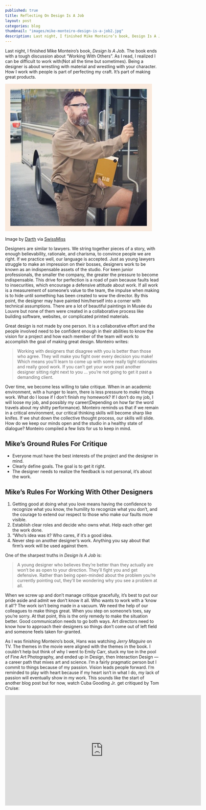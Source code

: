 ```yaml
---
published: true
title: Reflecting On Design Is A Job
layout: post
categories: blog
thumbnail: "images/mike-monteiro-design-is-a-job2.jpg"
description: Last night, I finished Mike Monteiro’s book, Design Is A Job. The 10th Chapter is about Working With Others. I feel like Mike called me out on my bad attitude.
---
```


Last night, I finished Mike Monteiro’s book, *Design Is A Job*. The book ends with a tough discussion about “Working With Others”. As I read, I realized I can be difficult to work with(Not all the time but sometimes). Being a designer is about wrestling with material and wrestling with your character. How I work with people is part of perfecting my craft. It’s part of making great products.

<img src="/images/mike-monteiro-design-is-a-job2.jpg" alt="The Working Mike Monteiro" width="480" />
<p class="image-caption">Image by <a href="https://twitter.com/darth/status/189372215534436352" taget="_blank">Darth</a> via <a href="http://www.swiss-miss.com/2012/04/design-is-a-job.html" traget="_blank">SwissMiss</a></p>

Designers are similar to lawyers. We string together pieces of a story, with enough believability, rationale, and charisma, to convince people we are right. If we practice well, our language is accepted. Just as young lawyers struggle to make an impression on their bosses, designers work to be known as an indispensable assets of the studio. For keen junior professionals, the smaller the company, the greater the pressure to become indispensable. This drive for perfection is a road of pain because faults lead to insecurities, which encourage a defensive attitude about work. If all work is a measurement of someone’s value to the team, the impulse when making is to hide until something has been created to wow the director. By this point, the designer may have painted him/herself into a corner with technical assumptions. There are a lot of beautiful paintings in Musée du Louvre but none of them were created in a collaborative process like building software, websites, or complicated printed materials.

Great design is not made by one person. It is a collaborative effort and the people involved need to be confident enough in their abilities to know the vision for a project and how each member of the team will work to accomplish the goal of making great design. Monteiro writes:

> Working with designers that disagree with you is better than those who agree. They will make you fight over every decision you make! Which means you’ll learn to come up with some really tight rationales and really good work. If you can’t get your work past another designer sitting right next to you ... you’re not going to get it past a demanding client.

Over time, we become less willing to take critique. When in an academic environment, with a hunger to learn, there is less pressure to *make* things work. What do I loose if I don’t finish my homework? If I don’t do my job, I will loose my job, and possibly my career(Depending on how far the word travels about my shitty performance). Monteiro reminds us that if we remain in a critical environment, our critical thinking skills will become sharp like knifes. If we shut down the collective thought process, our skills will slide. How do we keep our minds open and the studio in a healthy state of dialogue? Monteiro compiled a few lists for us to keep in mind.

## Mike’s Ground Rules For Critique
<ul class="list">
<li>Everyone must have the best interests of the project and the designer in mind.</li>
<li>Clearly define goals. The goal is to get it right.</li>
<li>The designer needs to realize the feedback is not personal, it’s about the work.</li>
</ul>

## Mike’s Rules For Working With Other Designers
<ol class="numbered-list">
<li>Getting good at doing what you love means having the confidence to recognize what you know, the humility to recognize what you don’t, and the courage to extend our respect to those who make our faults more visible.</li>
<li>Establish clear roles and decide who owns what. Help each other get the work done.</li>
<li>“Who’s idea was it? Who cares, if it’s a good idea.</li>
<li>Never step on another designer’s work. Anything you say about that firm’s work will be used against them.</li>
</ol>

One of the sharpest truths in *Design Is A Job* is: 

>A young designer who believes they’re better than they actually are won’t be as open to your direction. They’ll fight you and get defensive. Rather than being open-minded about the problem you’re currently pointing out, they’ll be wondering why you see a problem at all.

When we screw up and don’t manage critique gracefully, it’s best to put our pride aside and admit we don’t know it all. Who wants to work with a ‘know it all’? The work isn’t being made in a vacuum. We need the help of our colleagues to make things great. When you step on someone’s toes, say you’re sorry. At that point, this is the only remedy to make the situation better. Good communication needs to go both ways. Art directors need to know how to approach their designers so things don’t come out of left field and someone feels taken for-granted.

As I was finishing Monteiro’s book, Hans was watching *Jerry Maguire* on TV. The themes in the movie were aligned with the themes in the book. I couldn’t help but think of why I went to Emily Carr, stuck my toe in the pool of Fine Art Photography, and ended up in Design, then Interaction Design — a career path that mixes art and science. I’m a fairly pragmatic person but I commit to things because of my passion. Vision leads people forward. I’m reminded to play with heart because if my heart isn’t in what I do, my lack of passion will eventually show in my work. This sounds like the start of another blog post but for now, watch Cuba Gooding Jr. get critiqued by Tom Cruise:

<div class="vendor">
<iframe width="640" height="360" src="http://www.youtube.com/embed/ASVUj89hyg0?feature=player_detailpage" frameborder="0">&nbps;</iframe>
</div>